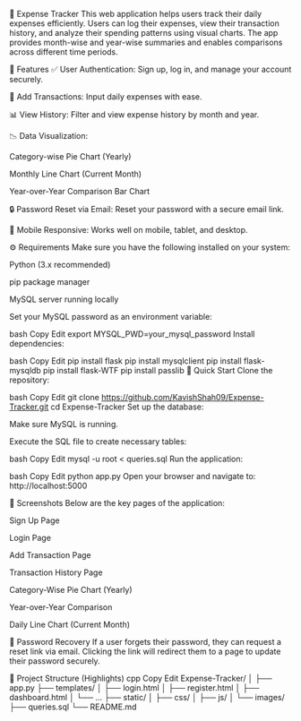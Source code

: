 💸 Expense Tracker
This web application helps users track their daily expenses efficiently. Users can log their expenses, view their transaction history, and analyze their spending patterns using visual charts. The app provides month-wise and year-wise summaries and enables comparisons across different time periods.

📌 Features
✅ User Authentication: Sign up, log in, and manage your account securely.

💾 Add Transactions: Input daily expenses with ease.

📊 View History: Filter and view expense history by month and year.

📉 Data Visualization:

Category-wise Pie Chart (Yearly)

Monthly Line Chart (Current Month)

Year-over-Year Comparison Bar Chart

🔒 Password Reset via Email: Reset your password with a secure email link.

📱 Mobile Responsive: Works well on mobile, tablet, and desktop.

⚙️ Requirements
Make sure you have the following installed on your system:

Python (3.x recommended)

pip package manager

MySQL server running locally

Set your MySQL password as an environment variable:

bash
Copy
Edit
export MYSQL_PWD=your_mysql_password
Install dependencies:

bash
Copy
Edit
pip install flask
pip install mysqlclient
pip install flask-mysqldb
pip install flask-WTF
pip install passlib
🚀 Quick Start
Clone the repository:

bash
Copy
Edit
git clone https://github.com/KavishShah09/Expense-Tracker.git
cd Expense-Tracker
Set up the database:

Make sure MySQL is running.

Execute the SQL file to create necessary tables:

bash
Copy
Edit
mysql -u root < queries.sql
Run the application:

bash
Copy
Edit
python app.py
Open your browser and navigate to: http://localhost:5000

📸 Screenshots
Below are the key pages of the application:

Sign Up Page

Login Page

Add Transaction Page

Transaction History Page

Category-Wise Pie Chart (Yearly)

Year-over-Year Comparison

Daily Line Chart (Current Month)

📧 Password Recovery
If a user forgets their password, they can request a reset link via email. Clicking the link will redirect them to a page to update their password securely.

📁 Project Structure (Highlights)
cpp
Copy
Edit
Expense-Tracker/
│
├── app.py
├── templates/
│   ├── login.html
│   ├── register.html
│   ├── dashboard.html
│   └── ...
├── static/
│   ├── css/
│   ├── js/
│   └── images/
├── queries.sql
└── README.md
